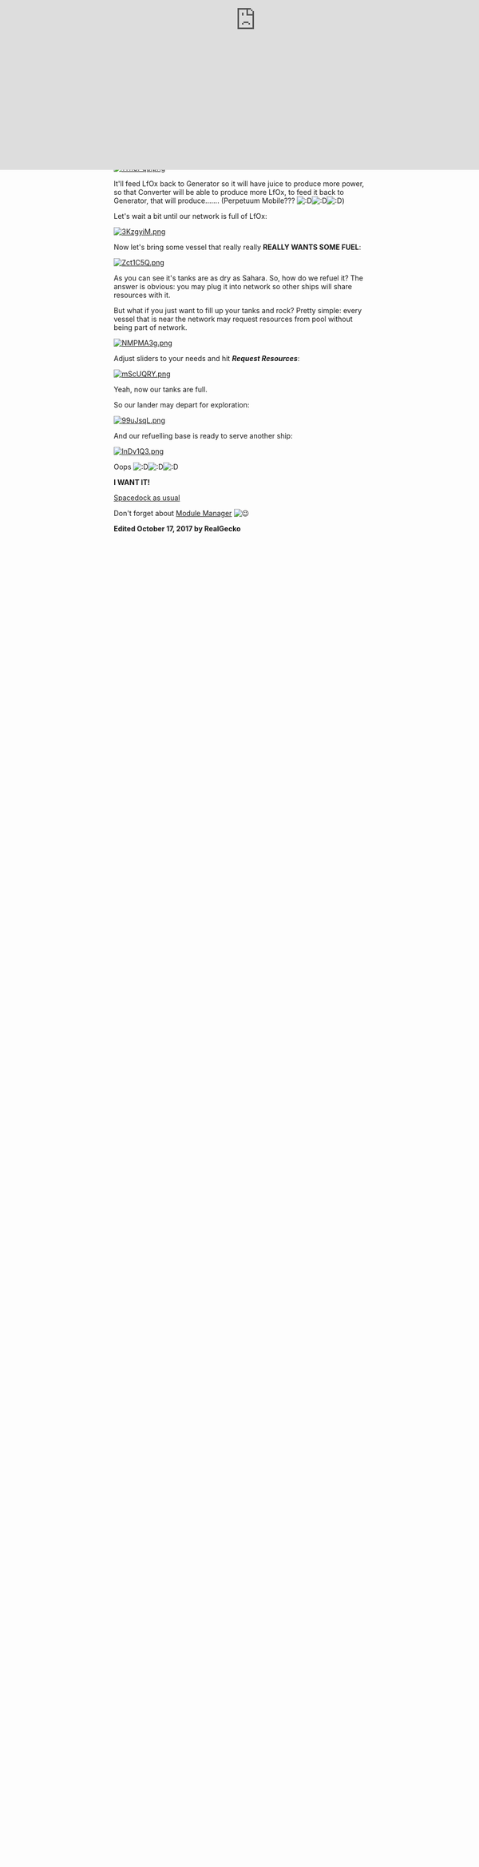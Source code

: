 **
Pure stock example:**

Build a simple power production ship, may be automated. For this example I'll use Fuel Cells:

[![dNIIF32.png](https://i.imgur.com/dNIIF32.png)](https://i.imgur.com/dNIIF32.png)

You can enable resource sharing from command module right click menu, but as it becomes bigger and bigger with every other mod installed I also added possibility to enable it from Simple Logistics main UI:

[![Axhjmej.png](https://i.imgur.com/Axhjmej.png)](https://i.imgur.com/Axhjmej.png)

Let's do this, now our Generator Ship shares resources, but it is the only ship in network for now:

[![RDWjDeP.png](https://i.imgur.com/RDWjDeP.png)](https://i.imgur.com/RDWjDeP.png)

Now let's bring in something that will mine ore and plug it in. This Driller has no solar panels or any other power source. It'll receive power from the Generator:

[![OzESTzO.png](https://i.imgur.com/OzESTzO.png)](https://i.imgur.com/OzESTzO.png)

Now it's time for ore processor. It's purely automatic and does not have any power sources too. It'll user power from Generator and produce LfOx and MonoProp:

[![JL7rITi.png](https://i.imgur.com/JL7rITi.png)](https://i.imgur.com/JL7rITi.png)

Let's plug it in too. You can see that our Generator shared some LfOx with us already, that's how even resource distribution works:

[![1YnSPqu.png](https://i.imgur.com/1YnSPqu.png)](https://i.imgur.com/1YnSPqu.png)

It'll feed LfOx back to Generator so it will have juice to produce more power, so that Converter will be able to produce more LfOx, to feed it back to Generator, that will produce....... (Perpetuum Mobile??? ![:D](https://kerbal-forum-uploads.s3.us-west-2.amazonaws.com/emoticons/default_k_cheesy.gif)![:D](https://kerbal-forum-uploads.s3.us-west-2.amazonaws.com/emoticons/default_k_cheesy.gif)![:D](https://kerbal-forum-uploads.s3.us-west-2.amazonaws.com/emoticons/default_k_cheesy.gif))

Let's wait a bit until our network is full of LfOx:

[![3KzgyiM.png](https://i.imgur.com/3KzgyiM.png)](https://i.imgur.com/3KzgyiM.png)

Now let's bring some vessel that really really **REALLY WANTS SOME FUEL**:

<iframe allowfullscreen="true" frameborder="0" height="344" src="https://www.youtube.com/embed/G1cjHbXdU0s?feature=oembed" width="459" style="box-sizing: border-box; position: absolute; top: 0px; left: 0px; width: 1024px; height: 601px;"></iframe>

[![Zct1C5Q.png](https://i.imgur.com/Zct1C5Q.png)](https://i.imgur.com/Zct1C5Q.png)

As you can see it's tanks are as dry as Sahara. So, how do we refuel it? The answer is obvious: you may plug it into network so other ships will share resources with it.

But what if you just want to fill up your tanks and rock? Pretty simple: every vessel that is near the network may request resources from pool without being part of network.

[![NMPMA3g.png](https://i.imgur.com/NMPMA3g.png)](https://i.imgur.com/NMPMA3g.png)

Adjust sliders to your needs and hit ***Request Resources***:

[![mScUQRY.png](https://i.imgur.com/mScUQRY.png)](https://i.imgur.com/mScUQRY.png)

Yeah, now our tanks are full.

So our lander may depart for exploration:

[![99uJsqL.png](https://i.imgur.com/99uJsqL.png)](https://i.imgur.com/99uJsqL.png)

And our refuelling base is ready to serve another ship:

[![lnDv1Q3.png](https://imgur.com/lnDv1Q3.png)](https://imgur.com/lnDv1Q3.png)

Oops ![:D](https://kerbal-forum-uploads.s3.us-west-2.amazonaws.com/emoticons/default_k_cheesy.gif)![:D](https://kerbal-forum-uploads.s3.us-west-2.amazonaws.com/emoticons/default_k_cheesy.gif)![:D](https://kerbal-forum-uploads.s3.us-west-2.amazonaws.com/emoticons/default_k_cheesy.gif)

**I WANT IT!**

[Spacedock as usual](http://spacedock.info/mod/1079/SimpleLogistics)

Don't forget about [Module Manager](https://forum.kerbalspaceprogram.com/index.php?/topic/50533-121-module-manager-274-november-14th-better-late-than-never/) ![:wink:](https://kerbal-forum-uploads.s3.us-west-2.amazonaws.com/emoticons/default_k_wink.gif)

**Edited October 17, 2017 by RealGecko**
